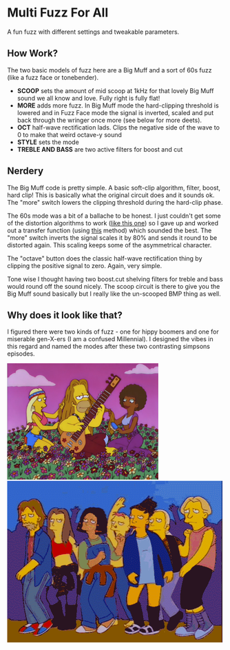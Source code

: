 # Multi Fuzz For All

A fun fuzz with different settings and tweakable parameters.

## How Work?
The two basic models of fuzz here are a Big Muff and a sort of 60s fuzz (like a fuzz face or tonebender).

- **SCOOP** sets the amount of mid scoop at 1kHz for that lovely Big Muff sound we all know and love.  Fully right is fully flat!
- **MORE** adds more fuzz.  In Big Muff mode the hard-clipping threshold is lowered and in Fuzz Face mode the signal is inverted, scaled and put back through the wringer once more (see below for more deets).
- **OCT** half-wave rectification lads.  Clips the negative side of the wave to 0 to make that weird octave-y sound
- **STYLE** sets the mode
- **TREBLE AND BASS** are two active filters for boost and cut

## Nerdery
The Big Muff code is pretty simple.  A basic soft-clip algorithm, filter, boost, hard clip!  This is basically what the original circuit does and it sounds ok.  The "more" switch
lowers the clipping threshold during the hard-clip phase.

The 60s mode was a bit of a ballache to be honest.  I just couldn't get some of the distortion algorithms to work ([like this one](https://www.youtube.com/watch?v=rnvEA7SOaSA&t=846s))
so I gave up and worked out a transfer function (using [this](https://www.ampbooks.com/mobile/dsp/preamp/) method) which sounded the best.  The "more" switch inverts the signal
scales it by 80% and sends it round to be distorted again.  This scaling keeps some of the asymmetrical character.

The "octave" button does the classic half-wave rectification thing by clipping the positive signal to zero.  Again, very simple.

Tone wise I thought having two boost.cut shelving filters for treble and bass would round off the sound nicely.  The scoop circuit is there to give you the Big Muff sound basically but I really like the un-scooped BMP thing as well. 

## Why does it look like that?
I figured there were two kinds of fuzz - one for hippy boomers and one for miserable gen-X-ers (I am a confused Millennial).  I designed the vibes in this regard and named 
the modes after these two contrasting simpsons episodes.

![homer JAY simpson!](/resources/homer.png)
![NARK!](resources/nark.gif)

